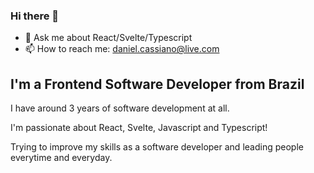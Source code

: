 ### Hi there 👋

- 💬 Ask me about React/Svelte/Typescript
- 📫 How to reach me: daniel.cassiano@live.com

## I'm a Frontend Software Developer from Brazil

I have around 3 years of software development at all.

I'm passionate about React, Svelte, Javascript and Typescript!

Trying to improve my skills as a software developer and leading people everytime and everyday.
